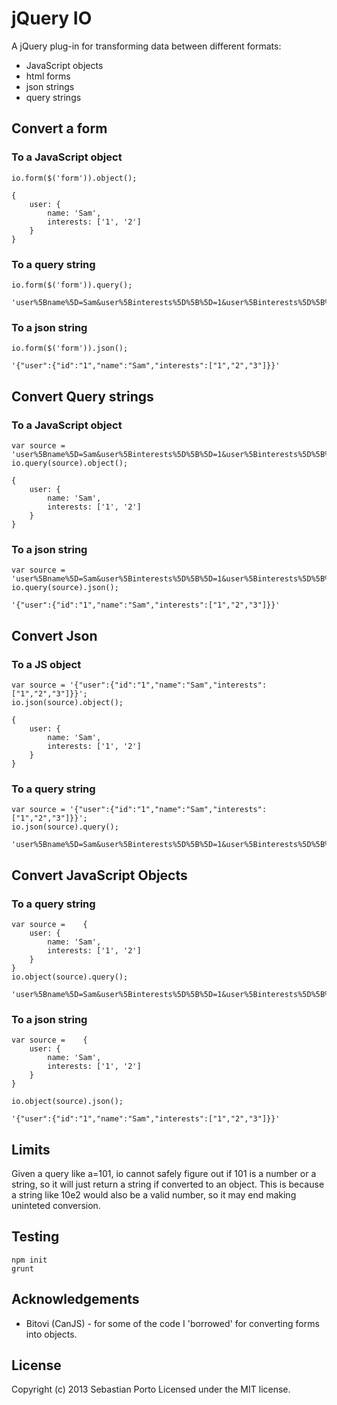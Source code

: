 jQuery IO
===

A jQuery plug-in for transforming data between different formats:

- JavaScript objects
- html forms
- json strings
- query strings

Convert a form
----------

### To a JavaScript object

	io.form($('form')).object();

	{
		user: {
			name: 'Sam',
			interests: ['1', '2']
		}
	}

### To a query string

	io.form($('form')).query();

	'user%5Bname%5D=Sam&user%5Binterests%5D%5B%5D=1&user%5Binterests%5D%5B%5D=2'

### To a json string

	io.form($('form')).json();

	'{"user":{"id":"1","name":"Sam","interests":["1","2","3"]}}'

Convert Query strings
------------

### To a JavaScript object

	var source = 'user%5Bname%5D=Sam&user%5Binterests%5D%5B%5D=1&user%5Binterests%5D%5B%5D=2';
	io.query(source).object();

	{
		user: {
			name: 'Sam',
			interests: ['1', '2']
		}
	}

### To a json string

	var source = 'user%5Bname%5D=Sam&user%5Binterests%5D%5B%5D=1&user%5Binterests%5D%5B%5D=2';
	io.query(source).json();

	'{"user":{"id":"1","name":"Sam","interests":["1","2","3"]}}'

Convert Json
--------

### To a JS object

	var source = '{"user":{"id":"1","name":"Sam","interests":["1","2","3"]}}';
	io.json(source).object();

	{
		user: {
			name: 'Sam',
			interests: ['1', '2']
		}
	}

### To a query string

	var source = '{"user":{"id":"1","name":"Sam","interests":["1","2","3"]}}';
	io.json(source).query();

	'user%5Bname%5D=Sam&user%5Binterests%5D%5B%5D=1&user%5Binterests%5D%5B%5D=2'

Convert JavaScript Objects
-----------

### To a query string

	var source = 	{
		user: {
			name: 'Sam',
			interests: ['1', '2']
		}
	}
	io.object(source).query();

	'user%5Bname%5D=Sam&user%5Binterests%5D%5B%5D=1&user%5Binterests%5D%5B%5D=2'

### To a json string

	var source = 	{
		user: {
			name: 'Sam',
			interests: ['1', '2']
		}
	}

	io.object(source).json();

	'{"user":{"id":"1","name":"Sam","interests":["1","2","3"]}}'

Limits
--------

Given a query like a=101, io cannot safely figure out if 101 is a number or a string, so it will just return a string if converted to an object. This is because a string like 10e2 would also be a valid number, so it may end making uninteted conversion.

Testing
-------

	npm init
	grunt

Acknowledgements
-------------

- Bitovi (CanJS) - for some of the code I 'borrowed' for converting forms into objects.

License
-------

Copyright (c) 2013 Sebastian Porto
Licensed under the MIT license.